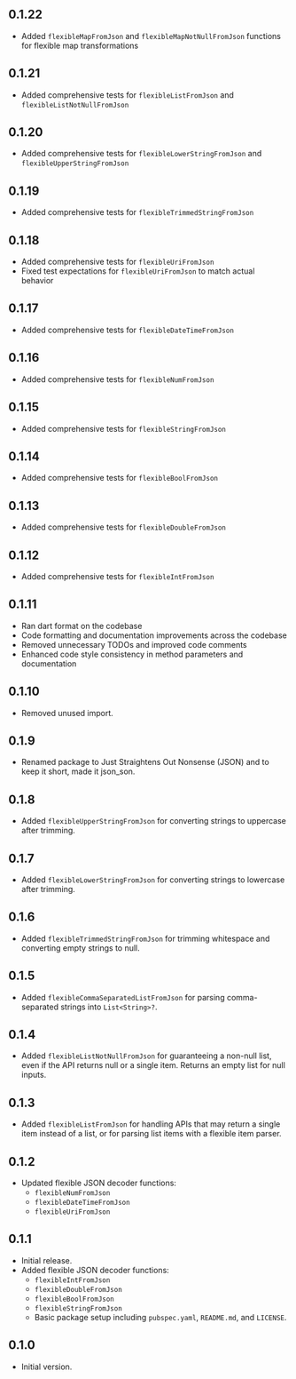 ## 0.1.22

- Added `flexibleMapFromJson` and `flexibleMapNotNullFromJson` functions for flexible map transformations

## 0.1.21

- Added comprehensive tests for `flexibleListFromJson` and `flexibleListNotNullFromJson`

## 0.1.20

- Added comprehensive tests for `flexibleLowerStringFromJson` and `flexibleUpperStringFromJson`

## 0.1.19

- Added comprehensive tests for `flexibleTrimmedStringFromJson`

## 0.1.18

- Added comprehensive tests for `flexibleUriFromJson`
- Fixed test expectations for `flexibleUriFromJson` to match actual behavior

## 0.1.17

- Added comprehensive tests for `flexibleDateTimeFromJson`

## 0.1.16

- Added comprehensive tests for `flexibleNumFromJson`

## 0.1.15

- Added comprehensive tests for `flexibleStringFromJson`

## 0.1.14

- Added comprehensive tests for `flexibleBoolFromJson`

## 0.1.13

- Added comprehensive tests for `flexibleDoubleFromJson`

## 0.1.12

- Added comprehensive tests for `flexibleIntFromJson`

## 0.1.11

- Ran dart format on the codebase
- Code formatting and documentation improvements across the codebase
- Removed unnecessary TODOs and improved code comments
- Enhanced code style consistency in method parameters and documentation

## 0.1.10

- Removed unused import.

## 0.1.9

- Renamed package to Just Straightens Out Nonsense (JSON) and to keep it short, made it json_son.

## 0.1.8

- Added `flexibleUpperStringFromJson` for converting strings to uppercase after trimming.

## 0.1.7

- Added `flexibleLowerStringFromJson` for converting strings to lowercase after trimming.

## 0.1.6

- Added `flexibleTrimmedStringFromJson` for trimming whitespace and converting empty strings to null.

## 0.1.5

- Added `flexibleCommaSeparatedListFromJson` for parsing comma-separated strings into `List<String>?`.

## 0.1.4

- Added `flexibleListNotNullFromJson` for guaranteeing a non-null list, even if the API returns null or a single item. Returns an empty list for null inputs.

## 0.1.3

- Added `flexibleListFromJson` for handling APIs that may return a single item instead of a list, or for parsing list items with a flexible item parser.

## 0.1.2

- Updated flexible JSON decoder functions:
  - `flexibleNumFromJson`
  - `flexibleDateTimeFromJson`
  - `flexibleUriFromJson`

## 0.1.1

- Initial release.
- Added flexible JSON decoder functions:
  - `flexibleIntFromJson`
  - `flexibleDoubleFromJson`
  - `flexibleBoolFromJson`
  - `flexibleStringFromJson`
  - Basic package setup including `pubspec.yaml`, `README.md`, and `LICENSE`.

## 0.1.0

- Initial version.

